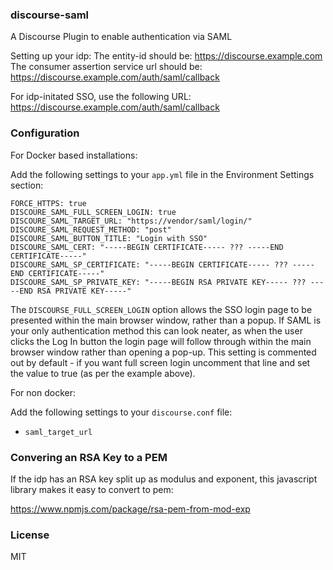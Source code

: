 ### discourse-saml

A Discourse Plugin to enable authentication via SAML

Setting up your idp:
The entity-id should be: https://discourse.example.com
The consumer assertion service url should be: https://discourse.example.com/auth/saml/callback

For idp-initated SSO, use the following URL: https://discourse.example.com/auth/saml/callback

### Configuration

For Docker based installations:

Add the following settings to your `app.yml` file in the Environment Settings section:
```
FORCE_HTTPS: true
DISCOURE_SAML_FULL_SCREEN_LOGIN: true
DISCOURE_SAML_TARGET_URL: "https://vendor/saml/login/"
DISCOURE_SAML_REQUEST_METHOD: "post"
DISCOURE_SAML_BUTTON_TITLE: "Login with SSO"
DISCOURE_SAML_CERT: "-----BEGIN CERTIFICATE----- ??? -----END CERTIFICATE-----"
DISCOURE_SAML_SP_CERTIFICATE: "-----BEGIN CERTIFICATE----- ??? -----END CERTIFICATE-----"
DISCOURE_SAML_SP_PRIVATE_KEY: "-----BEGIN RSA PRIVATE KEY----- ??? -----END RSA PRIVATE KEY-----"
```

The `DISCOURSE_FULL_SCREEN_LOGIN` option allows the SSO login page to be presented within the main browser window, rather than a popup. If SAML is your only authentication method this can look neater, as when the user clicks the Log In button the login page will follow through within the main browser window rather than opening a pop-up. This setting is commented out by default - if you want full screen login uncomment that line and set the value to true (as per the example above).

For non docker:

Add the following settings to your `discourse.conf` file:

- `saml_target_url`

### Convering an RSA Key to a PEM

If the idp has an RSA key split up as modulus and exponent, this javascript library makes
it easy to convert to pem:

https://www.npmjs.com/package/rsa-pem-from-mod-exp

### License

MIT

